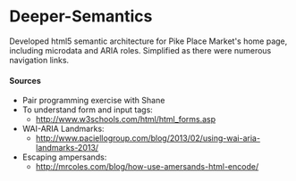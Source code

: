 Deeper-Semantics
================

Developed html5 semantic architecture for Pike Place Market's home page, including microdata and ARIA roles.
Simplified as there were numerous navigation links.


#### Sources
+ Pair programming exercise with Shane 
+ To understand form and input tags:
    - http://www.w3schools.com/html/html_forms.asp
+ WAI-ARIA Landmarks:
    - http://www.paciellogroup.com/blog/2013/02/using-wai-aria-landmarks-2013/
+ Escaping ampersands:
    - http://mrcoles.com/blog/how-use-amersands-html-encode/
